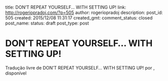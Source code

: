 title: DON’T REPEAT YOURSELF… WITH SETTING UP!
link: http://rogeriopradoj.com/?p=505
author: rogeriopradoj
description: 
post_id: 505
created: 2015/12/08 11:31:17
created_gmt: 
comment_status: closed
post_name: 
status: draft
post_type: post

# DON’T REPEAT YOURSELF… WITH SETTING UP!

Tradução livre de DON’T REPEAT YOURSELF… WITH SETTING UP! por , disponível